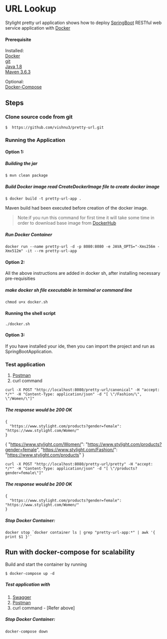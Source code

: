 # URL Lookup
Stylight pretty url application shows how to
deploy [SpringBoot](http://projects.spring.io/spring-boot/) RESTful web service application
with [Docker](https://www.docker.com/)

#### Prerequisite

Installed:   
[Docker](https://www.docker.com/)   
[git](https://www.digitalocean.com/community/tutorials/how-to-contribute-to-open-source-getting-started-with-git)   
[Java 1.8](https://www.oracle.com/technetwork/java/javase/overview/index.html)  
[Maven 3.6.3](https://maven.apache.org/install.html)

Optional:   
[Docker-Compose](https://docs.docker.com/compose/install/)

## Steps

### Clone source code from git

```
$  https://github.com/vishnu3/pretty-url.git
```

### Running the Application

#### Option 1:

##### Building the jar

```
$ mvn clean package
```

##### Build Docker image read CreateDockerImage file to create docker image

```
$ docker build -t pretty-url-app .
```

Maven build had been executed before creation of the docker image.

> Note:if you run this command for first time it will take some time in order to download base image from [DockerHub](https://hub.docker.com/)

##### Run Docker Container

```
docker run --name pretty-url -d -p 8080:8080 -e JAVA_OPTS="-Xms256m -Xmx512m" -it --rm pretty-url-app
```

#### Option 2:

All the above instructions are added in docker sh, after installing necessary pre-requisities

##### make docker sh file executable in terminal or command line

```
chmod u+x docker.sh
```

#### Running the shell script

```
./docker.sh
```

#### Option 3:

If you have installed your ide, then you can import the project and run as SpringBootApplication.

### Test application

1. [Postman](https://www.postman.com/)
2. curl command

````
curl -X POST "http://localhost:8080/pretty-url/canonical" -H "accept: */*" -H "Content-Type: application/json" -d "[ \"/Fashion/\", \"/Women/\"]"
````

##### The response would be 200 OK

````
{
  "https://www.stylight.com/products?gender=female": "https://www.stylight.com/Women/"
}
````

{
"https://www.stylight.com/Women/": "https://www.stylight.com/products?gender=female",
"https://www.stylight.com/Fashion/": "https://www.stylight.com/products"
}

````
curl -X POST "http://localhost:8080/pretty-url/pretty" -H "accept: */*" -H "Content-Type: application/json" -d "[ \"/products?gender=female\"]"
````

##### The response would be 200 OK

````
{
  "https://www.stylight.com/products?gender=female": "https://www.stylight.com/Women/"
}
````

##### Stop Docker Container:

```
docker stop `docker container ls | grep "pretty-url-app:*" | awk '{ print $1 }'`
```

## Run with docker-compose for scalability

Build and start the container by running

```
$ docker-compose up -d 
```

##### Test application with

1. [Swagger](https://localhost:8080/pretty-url/swagger-ui/index.html)
2. [Postman](https://www.postman.com/)
3. curl command - [Refer above]

##### Stop Docker Container:

```
docker-compose down
```